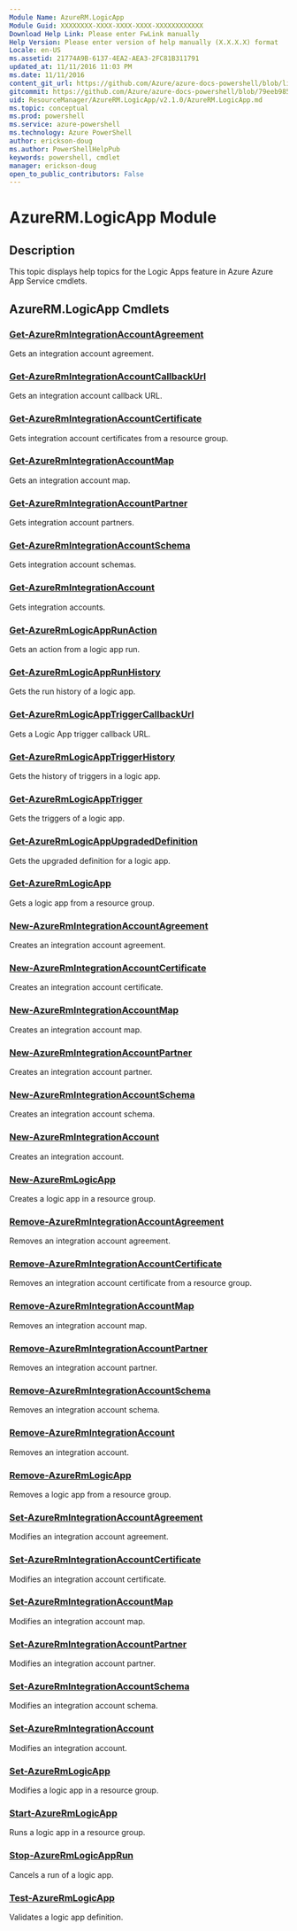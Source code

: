 ```yaml
---
Module Name: AzureRM.LogicApp
Module Guid: XXXXXXXX-XXXX-XXXX-XXXX-XXXXXXXXXXXX
Download Help Link: Please enter FwLink manually
Help Version: Please enter version of help manually (X.X.X.X) format
Locale: en-US
ms.assetid: 21774A9B-6137-4EA2-AEA3-2FC81B311791
updated_at: 11/11/2016 11:03 PM
ms.date: 11/11/2016
content_git_url: https://github.com/Azure/azure-docs-powershell/blob/live/azureps-cmdlets-docs/ResourceManager/AzureRM.LogicApp/v2.1.0/AzureRM.LogicApp.md
gitcommit: https://github.com/Azure/azure-docs-powershell/blob/79eeb985ea480979357fb4695832a0c3d29a48bf/azureps-cmdlets-docs/ResourceManager/AzureRM.LogicApp/v2.1.0/AzureRM.LogicApp.md
uid: ResourceManager/AzureRM.LogicApp/v2.1.0/AzureRM.LogicApp.md
ms.topic: conceptual
ms.prod: powershell
ms.service: azure-powershell
ms.technology: Azure PowerShell
author: erickson-doug
ms.author: PowerShellHelpPub
keywords: powershell, cmdlet
manager: erickson-doug
open_to_public_contributors: False
---
```


# AzureRM.LogicApp Module
## Description
This topic displays help topics for the Logic Apps feature in Azure Azure App Service cmdlets. 

## AzureRM.LogicApp Cmdlets
### [Get-AzureRmIntegrationAccountAgreement](./Get-AzureRmIntegrationAccountAgreement.md)
Gets an integration account agreement.


### [Get-AzureRmIntegrationAccountCallbackUrl](./Get-AzureRmIntegrationAccountCallbackUrl.md)
Gets an integration account callback URL.


### [Get-AzureRmIntegrationAccountCertificate](./Get-AzureRmIntegrationAccountCertificate.md)
Gets integration account certificates from a resource group.


### [Get-AzureRmIntegrationAccountMap](./Get-AzureRmIntegrationAccountMap.md)
Gets an integration account map.


### [Get-AzureRmIntegrationAccountPartner](./Get-AzureRmIntegrationAccountPartner.md)
Gets integration account partners.


### [Get-AzureRmIntegrationAccountSchema](./Get-AzureRmIntegrationAccountSchema.md)
Gets integration account schemas.


### [Get-AzureRmIntegrationAccount](./Get-AzureRmIntegrationAccount.md)
Gets integration accounts.


### [Get-AzureRmLogicAppRunAction](./Get-AzureRmLogicAppRunAction.md)
Gets an action from a logic app run.


### [Get-AzureRmLogicAppRunHistory](./Get-AzureRmLogicAppRunHistory.md)
Gets the run history of a logic app.


### [Get-AzureRmLogicAppTriggerCallbackUrl](./Get-AzureRmLogicAppTriggerCallbackUrl.md)
Gets a Logic App trigger callback URL.


### [Get-AzureRmLogicAppTriggerHistory](./Get-AzureRmLogicAppTriggerHistory.md)
Gets the history of triggers in a logic app.


### [Get-AzureRmLogicAppTrigger](./Get-AzureRmLogicAppTrigger.md)
Gets the triggers of a logic app.


### [Get-AzureRmLogicAppUpgradedDefinition](./Get-AzureRmLogicAppUpgradedDefinition.md)
Gets the upgraded definition for a logic app.


### [Get-AzureRmLogicApp](./Get-AzureRmLogicApp.md)
Gets a logic app from a resource group.


### [New-AzureRmIntegrationAccountAgreement](./New-AzureRmIntegrationAccountAgreement.md)
Creates an integration account agreement.


### [New-AzureRmIntegrationAccountCertificate](./New-AzureRmIntegrationAccountCertificate.md)
Creates an integration account certificate.


### [New-AzureRmIntegrationAccountMap](./New-AzureRmIntegrationAccountMap.md)
Creates an integration account map.


### [New-AzureRmIntegrationAccountPartner](./New-AzureRmIntegrationAccountPartner.md)
Creates an integration account partner.


### [New-AzureRmIntegrationAccountSchema](./New-AzureRmIntegrationAccountSchema.md)
Creates an integration account schema.


### [New-AzureRmIntegrationAccount](./New-AzureRmIntegrationAccount.md)
Creates an integration account.


### [New-AzureRmLogicApp](./New-AzureRmLogicApp.md)
Creates a logic app in a resource group.


### [Remove-AzureRmIntegrationAccountAgreement](./Remove-AzureRmIntegrationAccountAgreement.md)
Removes an integration account agreement.


### [Remove-AzureRmIntegrationAccountCertificate](./Remove-AzureRmIntegrationAccountCertificate.md)
Removes an integration account certificate from a resource group.


### [Remove-AzureRmIntegrationAccountMap](./Remove-AzureRmIntegrationAccountMap.md)
Removes an integration account map.


### [Remove-AzureRmIntegrationAccountPartner](./Remove-AzureRmIntegrationAccountPartner.md)
Removes an integration account partner.


### [Remove-AzureRmIntegrationAccountSchema](./Remove-AzureRmIntegrationAccountSchema.md)
Removes an integration account schema.


### [Remove-AzureRmIntegrationAccount](./Remove-AzureRmIntegrationAccount.md)
Removes an integration account.


### [Remove-AzureRmLogicApp](./Remove-AzureRmLogicApp.md)
Removes a logic app from a resource group.


### [Set-AzureRmIntegrationAccountAgreement](./Set-AzureRmIntegrationAccountAgreement.md)
Modifies an integration account agreement.


### [Set-AzureRmIntegrationAccountCertificate](./Set-AzureRmIntegrationAccountCertificate.md)
Modifies an integration account certificate.


### [Set-AzureRmIntegrationAccountMap](./Set-AzureRmIntegrationAccountMap.md)
Modifies an integration account map.


### [Set-AzureRmIntegrationAccountPartner](./Set-AzureRmIntegrationAccountPartner.md)
Modifies an integration account partner.


### [Set-AzureRmIntegrationAccountSchema](./Set-AzureRmIntegrationAccountSchema.md)
Modifies an integration account schema.


### [Set-AzureRmIntegrationAccount](./Set-AzureRmIntegrationAccount.md)
Modifies an integration account.


### [Set-AzureRmLogicApp](./Set-AzureRmLogicApp.md)
Modifies a logic app in a resource group.


### [Start-AzureRmLogicApp](./Start-AzureRmLogicApp.md)
Runs a logic app in a resource group.


### [Stop-AzureRmLogicAppRun](./Stop-AzureRmLogicAppRun.md)
Cancels a run of a logic app.


### [Test-AzureRmLogicApp](./Test-AzureRmLogicApp.md)
Validates a logic app definition.



